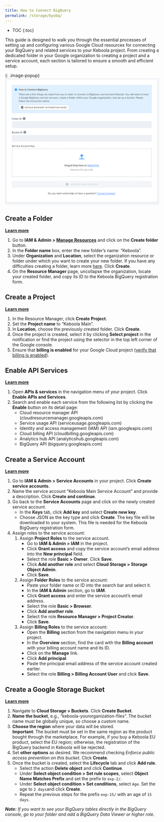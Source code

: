 ```yaml
---
title: How to Connect BigQuery
permalink: /storage/byobq/
---
```


* TOC
{:toc}

This guide is designed to walk you through the essential processes of setting up and configuring various Google Cloud resources for connecting your BigQuery 
and related services to your Keboola project. From creating a dedicated folder in your Google organization to creating a project and a service account, 
each section is tailored to ensure a smooth and efficient setup.

{: .image-popup}
![How to connect BigQuery](/storage/byobq/pic.png)

## Create a Folder 
[**Learn more**](https://cloud.google.com/resource-manager/docs/creating-managing-folders)

1.	Go to **IAM & Admin > [Manage Resources](https://console.cloud.google.com/cloud-resource-manager)** and click on the **Create folder** button.
2.	In the **Folder name** box, enter the new folder’s name: “Keboola”.
3.	Under **Organization** and **Location**, select the organization resource or folder under which you want to create your new folder. If you have any difficulties creating a folder, learn more [here](https://cloud.google.com/resource-manager/docs/creating-managing-folders#folder-permissions). Click **Create**.
4.	On the **Resource Manager** page, uncollapse the organization, locate your created folder, and copy its ID to the Keboola BigQuery registration form.

## Create a Project 
[**Learn more**](https://cloud.google.com/resource-manager/docs/creating-managing-projects#creating_a_project)

1.	In the Resource Manager, click **Create Project**.
2.	Set the **Project name** to “Keboola Main”.
3.	In **Location**, choose the previously created folder. Click **Create**.
4.	Once the project is created, select it by clicking **Select project** in the notification or find the project using the selector in the top left corner of the Google console.
5.	Ensure that **billing is enabled** for your Google Cloud project ([verify that billing is enabled](https://cloud.google.com/billing/docs/how-to/verify-billing-enabled#console)).

## Enable API Services 
[**Learn more**](https://cloud.google.com/endpoints/docs/openapi/enable-api#enabling_an_api)

1.	Open **APIs & services** in the navigation menu of your project. Click **Enable APIs and Services**.
2.	Search and enable each service from the following list by clicking the **Enable** button on its detail page:
    - Cloud resource manager API (cloudresourcemanager.googleapis.com)
    - Service usage API (serviceusage.googleapis.com)
    - Identity and access management (IAM) API (iam.googleapis.com)
    - Cloud billing API (cloudbilling.googleapis.com)
    - Analytics hub API (analyticshub.googleapis.com)
    - BigQuery API (bigquery.googleapis.com)

## Create a Service Account 
[**Learn more**](https://cloud.google.com/iam/docs/service-accounts-create#creating)

1.	Go to **IAM & Admin > Service Accounts** in your project. Click **Create service accounts**. 
2.	Name the service account “Keboola Main Service Account” and provide a description. Click **Create and continue**.
3.	Go back to the **Service Accounts** page and click on the newly created service account.
    - In the **Keys** tab, click **Add key** and select **Create new key**.
    - Choose JSON as the key type and click **Create**. The key file will be downloaded to your system. This file is needed for the Keboola BigQuery registration form.
4.	Assign roles to the service account:    
    1. Assign **Project Roles** to the service account.
        - Go to **IAM & Admin > IAM** in the project.
        - Click **Grant access** and copy the service account’s email address into the **New principal** field.
        - Select the role **Basic > Owner**. Click **Save**.
        - Click **Add another role** and select **Cloud Storage > Storage Object Admin**.
        - Click **Save**.
    2. Assign **Folder Roles** to the service account:
        - Paste your folder name or ID into the search bar and select it.
        - In the **IAM & Admin** section, go to **IAM**.
        - Click **Grant access** and enter the service account’s email address.
        - Select the role **Basic > Browser**.
        - Click **Add another role**.
        - Select the role **Resource Manager > Project Creator**.
        - Click **Save**.
    3. Assign **Billing Roles** to the service account:
        - Open the **Billing** section from the navigation menu in your project.
        - In the **Overview** section, find the card with the **Billing account** with your billing account name and its ID.
        - Click on the **Manage** link.
        - Click **Add principal**.
        - Paste the principal email address of the service account created earlier.
        - Select the role **Billing > Billing Account User** and click **Save**.

## Create a Google Storage Bucket 
[**Learn more**](https://cloud.google.com/storage/docs/creating-buckets#create_a_new_bucket)

1.	Navigate to **Cloud Storage > Buckets**. Click **Create Bucket**.
2.	**Name the bucket**, e.g., “keboola-yourorganization-files”. The bucket name must be globally unique, so choose a custom name.
3.	**Choose the region** where your data will be stored. <br/>**Important**: The bucket must be set in the same region as the product bought through the marketplace. For example, if you buy a Keboola EU product, select the EU region; otherwise, the registration of the BigQuery backend in Keboola will be rejected.
4.	Set **other options** as desired. We recommend checking _Enforce public access prevention on this bucket_. Click **Create**.
5.	Once the bucket is created, select the **Lifecycle** tab and click **Add rule**.
    - Select the action **Delete object** and click **Continue**.
    - Under **Select object condition > Set rule scopes**, select **Object Name Matches Prefix** and set the prefix to `exp-2/`.
    - Under **Select object condition > Set conditions**, select `Age`. Set the age to `2 days`and click **Create**.
    - Repeat the previous steps for the prefix `exp-15/` with an age of `15 days`.

***Note:** If you want to see your BigQuery tables directly in the BigQuery console, go to your folder and add a BigQuery Data Viewer or higher role.*
